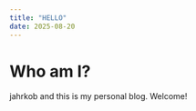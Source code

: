 ```yaml
---
title: "HELLO"
date: 2025-08-20
---
```


# Who am I?
jahrkob and this is my personal blog. Welcome!
